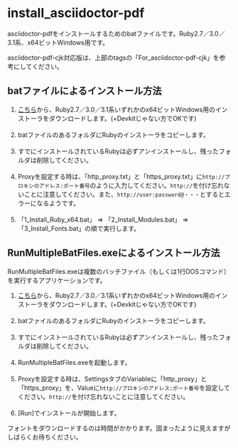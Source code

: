 # install_asciidoctor-pdf

asciidoctor-pdfをインストールするためのbatファイルです。Ruby2.7／3.0／3.1系、x64ビットWindows用です。

asciidoctor-pdf-cjk対応版は、上部のtagsの「For_asciidoctor-pdf-cjk」を参考にしてください。

## batファイルによるインストール方法

1. [こちら](https://rubyinstaller.org/downloads/)から、Ruby2.7／3.0／3.1系いずれかのx64ビットWindows用のインストーラをダウンロードします。(+Devkitじゃない方でOKです)<br><br>
1. batファイルのあるフォルダにRubyのインストーラをコピーします。<br><br>
1. すでにインストールされているRubyは必ずアンインストールし、残ったフォルダは削除してください。<br><br>
1. Proxyを設定する時は、「http_proxy.txt」と「https_proxy.txt」に`http://プロキシのアドレス:ポート番号`のように入力してください。`http://`を付け忘れないことに注意してください。また、`http://user:password@・・・`とするとエラーになるようです。<br><br>
1. 「1_Install_Ruby_x64.bat」 ⇒ 「2_Install_Modules.bat」 ⇒ 「3_Install_Fonts.bat」の順で実行します。

## RunMultipleBatFiles.exeによるインストール方法

RunMultipleBatFiles.exeは複数のバッチファイル（もしくは1行DOSコマンド）を実行するアプリケーションです。

1. [こちら](https://rubyinstaller.org/downloads/)から、Ruby2.7／3.0／3.1系いずれかのx64ビットWindows用のインストーラをダウンロードします。(+Devkitじゃない方でOKです)<br><br>
1. batファイルのあるフォルダにRubyのインストーラをコピーします。<br><br>
1. すでにインストールされているRubyは必ずアンインストールし、残ったフォルダは削除してください。<br><br>
1. RunMultipleBatFiles.exeを起動します。<br><br>
1. Proxyを設定する時は、SettingsタブのVariableに「http_proxy」と「https_proxy」を、Valueに`http://プロキシのアドレス:ポート番号`を設定してください。`http://`を付け忘れないことに注意してください。<br><br>
1. [Run]でインストールが開始します。

フォントをダウンロードするのは時間がかかります。固まったように見えますがしばらくお待ちください。
